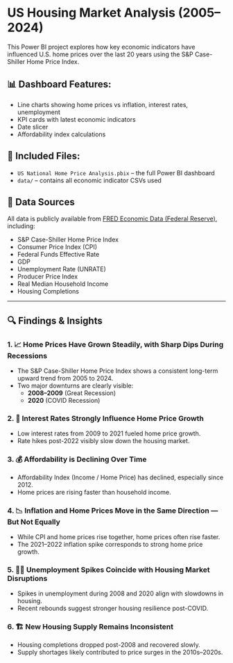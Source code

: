 # US Housing Market Analysis (2005–2024)

This Power BI project explores how key economic indicators have influenced U.S. home prices over the last 20 years using the S&P Case-Shiller Home Price Index.

## 📊 Dashboard Features:
- Line charts showing home prices vs inflation, interest rates, unemployment
- KPI cards with latest economic indicators
- Date slicer
- Affordability index calculations

## 📁 Included Files:
- `US National Home Price Analysis.pbix` – the full Power BI dashboard
- `data/` – contains all economic indicator CSVs used



## 📌 Data Sources

All data is publicly available from [FRED Economic Data (Federal Reserve)](https://fred.stlouisfed.org/), including:

- S&P Case-Shiller Home Price Index
- Consumer Price Index (CPI)
- Federal Funds Effective Rate
- GDP
- Unemployment Rate (UNRATE)
- Producer Price Index
- Real Median Household Income
- Housing Completions

---

## 🔍 Findings & Insights

### 1. 📈 Home Prices Have Grown Steadily, with Sharp Dips During Recessions
- The S&P Case-Shiller Home Price Index shows a consistent long-term upward trend from 2005 to 2024.
- Two major downturns are clearly visible:
  - **2008–2009** (Great Recession)
  - **2020** (COVID Recession)

### 2. 💸 Interest Rates Strongly Influence Home Price Growth
- Low interest rates from 2009 to 2021 fueled home price growth.
- Rate hikes post-2022 visibly slow down the housing market.

### 3. 💰 Affordability is Declining Over Time
- Affordability Index (Income / Home Price) has declined, especially since 2012.
- Home prices are rising faster than household income.

### 4. 📉 Inflation and Home Prices Move in the Same Direction — But Not Equally
- While CPI and home prices rise together, home prices often rise faster.
- The 2021–2022 inflation spike corresponds to strong home price growth.

### 5. 🧑‍💼 Unemployment Spikes Coincide with Housing Market Disruptions
- Spikes in unemployment during 2008 and 2020 align with slowdowns in housing.
- Recent rebounds suggest stronger housing resilience post-COVID.

### 6. 🏗️ New Housing Supply Remains Inconsistent
- Housing completions dropped post-2008 and recovered slowly.
- Supply shortages likely contributed to price surges in the 2010s–2020s.
